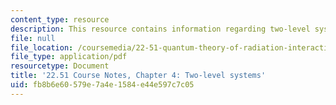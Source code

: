 ```yaml
---
content_type: resource
description: This resource contains information regarding two-level systems.
file: null
file_location: /coursemedia/22-51-quantum-theory-of-radiation-interactions-fall-2012/fb8b6e60579e7a4e1584e44e597c7c05_MIT22_51F12_Ch4.pdf
file_type: application/pdf
resourcetype: Document
title: '22.51 Course Notes, Chapter 4: Two-level systems'
uid: fb8b6e60-579e-7a4e-1584-e44e597c7c05
---
```

